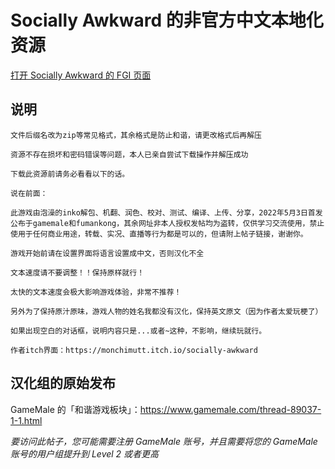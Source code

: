 # Socially Awkward 的非官方中文本地化资源

[打开 Socially Awkward 的 FGI 页面](https://furrygames.top/zh-cn/games/Socially_Awkward.html)

## 说明
    文件后缀名改为zip等常见格式，其余格式是防止和谐，请更改格式后再解压

    资源不存在损坏和密码错误等问题，本人已亲自尝试下载操作并解压成功

    下载此资源前请务必看看以下的话。

    说在前面：

    此游戏由泡澡的inko解包、机翻、润色、校对、测试、编译、上传、分享，2022年5月3日首发公布于gamemale和fumankong，其余网址非本人授权发帖均为盗转，仅供学习交流使用，禁止使用于任何商业用途，转载、实况、直播等行为都是可以的，但请附上帖子链接，谢谢你。

    游戏开始前请在设置界面将语言设置成中文，否则汉化不全

    文本速度请不要调整！！保持原样就行！

    太快的文本速度会极大影响游戏体验，非常不推荐！

    另外为了保持原汁原味，游戏人物的姓名我都没有汉化，保持英文原文（因为作者太爱玩梗了）

    如果出现空白的对话框，说明内容只是...或者~这种，不影响，继续玩就行。
    
    作者itch界面：https://monchimutt.itch.io/socially-awkward

## 汉化组的原始发布

GameMale 的「和谐游戏板块」：<https://www.gamemale.com/thread-89037-1-1.html>

_要访问此帖子，您可能需要注册 GameMale 账号，并且需要将您的 GameMale 账号的用户组提升到 Level 2 或者更高_

